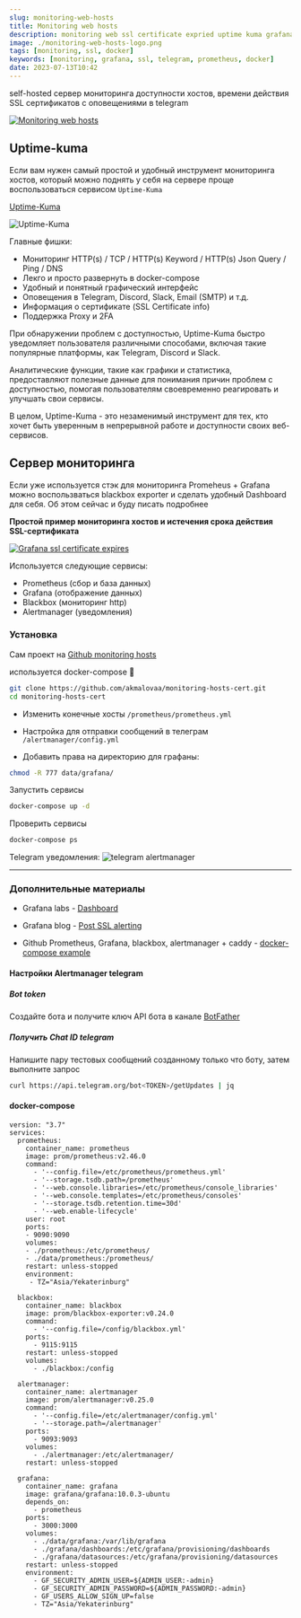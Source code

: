 ```yaml
---
slug: monitoring-web-hosts
title: Monitoring web hosts
description: monitoring web ssl certificate expried uptime kuma grafana prometheus docker
image: ./monitoring-web-hosts-logo.png
tags: [monitoring, ssl, docker]
keywords: [monitoring, grafana, ssl, telegram, prometheus, docker]
date: 2023-07-13T10:42
---
```


self-hosted сервер мониторинга доступности хостов, времени действия SSL сертификатов с оповещениями в telegram



[![Monitoring web hosts](./monitoring-web-hosts-logo.png)](/blog/monitoring-web-hosts)


<!--truncate-->
## Uptime-kuma

Если вам нужен самый простой и удобный инструмент мониторинга хостов, который можно поднять у себя на сервере проще воспользоваться сервисом `Uptime-Kuma`

[Uptime-Kuma](https://github.com/louislam/uptime-kuma)

![Uptime-Kuma](./uptime-kuma.jpg)

Главные фишки:
* Мониторинг HTTP(s) / TCP / HTTP(s) Keyword / HTTP(s) Json Query / Ping / DNS 
* Лекго и просто развернуть в docker-compose
* Удобный и понятный графический интерфейс 
* Оповещения в Telegram, Discord, Slack, Email (SMTP) и т.д. 
* Информация о сертификате (SSL Certificate info)
* Поддержка Proxy и 2FA


При обнаружении проблем с доступностью, Uptime-Kuma быстро уведомляет пользователя различными способами, включая такие популярные платформы, как Telegram, Discord и Slack. 

Аналитические функции, такие как графики и статистика, предоставляют полезные данные для понимания причин проблем с доступностью, помогая пользователям своевременно реагировать и улучшать свои сервисы. 

В целом, Uptime-Kuma - это незаменимый инструмент для тех, кто хочет быть уверенным в непрерывной работе и доступности своих веб-сервисов.


## Сервер мониторинга

Если уже используется стэк для мониторинга Promeheus + Grafana можно воспользваться blackbox exporter и сделать удобный Dashboard для себя. Об этом сейчас и буду писать подробнее

**Простой пример мониторинга хостов и истечения срока действия SSL-сертификата**

[![Grafana ssl certificate expires](./grafana-ssl-certificate-expires.png)](./grafana-ssl-certificate-expires.png)


Используется следующие сервисы:
- Prometheus (сбор и база данных)
- Grafana (отображение данных)
- Blackbox (мониторинг http)
- Alertmanager (уведомления)

### Установка 

Сам проект на [Github monitoring hosts](https://github.com/akmalovaa/monitoring-hosts-cert/tree/main)


используется docker-compose 🐳

```bash
git clone https://github.com/akmalovaa/monitoring-hosts-cert.git
cd monitoring-hosts-cert
```

- Изменить конечные хосты `/prometheus/prometheus.yml`

- Настройка для отправки сообщений в телеграм `/alertmanager/config.yml`

- Добавить права на директорию для графаны:
``` bash
chmod -R 777 data/grafana/
```

Запустить сервисы
```bash
docker-compose up -d
```

Проверить сервисы
```bash
docker-compose ps
```

Telegram уведомления:
![telegram alertmanager](./telegram-alertmanager.png)

---

### Дополнительные материалы

* Grafana labs - [Dashboard](https://grafana.com/grafana/dashboards/13230-certificate-monitor/)

* Grafana blog - [Post SSL alerting](https://grafana.com/blog/2020/11/25/how-we-eliminated-service-outages-from-certificate-expired-by-setting-up-alerts-with-grafana-and-prometheus/)

* Github Prometheus, Grafana, blackbox, alertmanager + caddy - [docker-compose example](https://github.com/stefanprodan/dockprom/tree/master)
  
#### Настройки Alertmanager telegram

##### Bot token
Создайте бота и получите ключ API бота в канале [BotFather](https://t.me/BotFather)

##### Получить Chat ID telegram

Напишите пару тестовых сообщений созданному только что боту, затем выполните запрос

```bash
curl https://api.telegram.org/bot<TOKEN>/getUpdates | jq
```

#### docker-compose
``` 
version: "3.7"
services:
  prometheus:
    container_name: prometheus
    image: prom/prometheus:v2.46.0
    command:
      - '--config.file=/etc/prometheus/prometheus.yml'
      - '--storage.tsdb.path=/prometheus'
      - '--web.console.libraries=/etc/prometheus/console_libraries'
      - '--web.console.templates=/etc/prometheus/consoles'
      - '--storage.tsdb.retention.time=30d'
      - '--web.enable-lifecycle'
    user: root
    ports:
    - 9090:9090
    volumes:
    - ./prometheus:/etc/prometheus/
    - ./data/prometheus:/prometheus/
    restart: unless-stopped
    environment:
     - TZ="Asia/Yekaterinburg"

  blackbox:
    container_name: blackbox
    image: prom/blackbox-exporter:v0.24.0
    command:
      - '--config.file=/config/blackbox.yml'
    ports:
      - 9115:9115
    restart: unless-stopped
    volumes:
      - ./blackbox:/config
  
  alertmanager:
    container_name: alertmanager
    image: prom/alertmanager:v0.25.0
    command:
      - '--config.file=/etc/alertmanager/config.yml'
      - '--storage.path=/alertmanager'
    ports:
      - 9093:9093
    volumes:
      - ./alertmanager:/etc/alertmanager/
    restart: unless-stopped

  grafana:
    container_name: grafana
    image: grafana/grafana:10.0.3-ubuntu
    depends_on:
      - prometheus
    ports:
      - 3000:3000
    volumes:
      - ./data/grafana:/var/lib/grafana
      - ./grafana/dashboards:/etc/grafana/provisioning/dashboards
      - ./grafana/datasources:/etc/grafana/provisioning/datasources
    restart: unless-stopped
    environment:
      - GF_SECURITY_ADMIN_USER=${ADMIN_USER:-admin}
      - GF_SECURITY_ADMIN_PASSWORD=${ADMIN_PASSWORD:-admin}
      - GF_USERS_ALLOW_SIGN_UP=false
      - TZ="Asia/Yekaterinburg"
```

